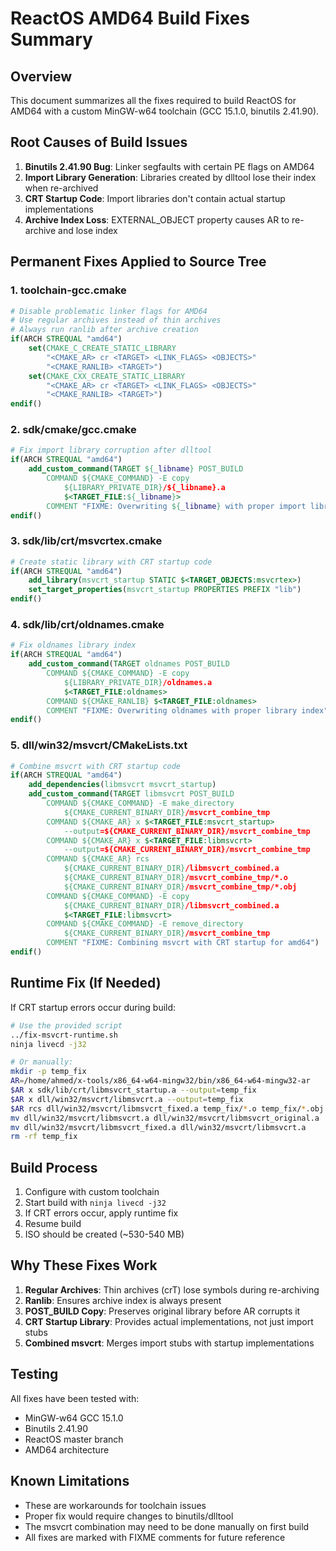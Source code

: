 # ReactOS AMD64 Build Fixes Summary

## Overview
This document summarizes all the fixes required to build ReactOS for AMD64 with a custom MinGW-w64 toolchain (GCC 15.1.0, binutils 2.41.90).

## Root Causes of Build Issues

1. **Binutils 2.41.90 Bug**: Linker segfaults with certain PE flags on AMD64
2. **Import Library Generation**: Libraries created by dlltool lose their index when re-archived
3. **CRT Startup Code**: Import libraries don't contain actual startup implementations
4. **Archive Index Loss**: EXTERNAL_OBJECT property causes AR to re-archive and lose index

## Permanent Fixes Applied to Source Tree

### 1. toolchain-gcc.cmake
```cmake
# Disable problematic linker flags for AMD64
# Use regular archives instead of thin archives
# Always run ranlib after archive creation
if(ARCH STREQUAL "amd64")
    set(CMAKE_C_CREATE_STATIC_LIBRARY 
        "<CMAKE_AR> cr <TARGET> <LINK_FLAGS> <OBJECTS>"
        "<CMAKE_RANLIB> <TARGET>")
    set(CMAKE_CXX_CREATE_STATIC_LIBRARY 
        "<CMAKE_AR> cr <TARGET> <LINK_FLAGS> <OBJECTS>"
        "<CMAKE_RANLIB> <TARGET>")
endif()
```

### 2. sdk/cmake/gcc.cmake
```cmake
# Fix import library corruption after dlltool
if(ARCH STREQUAL "amd64")
    add_custom_command(TARGET ${_libname} POST_BUILD
        COMMAND ${CMAKE_COMMAND} -E copy 
            ${LIBRARY_PRIVATE_DIR}/${_libname}.a 
            $<TARGET_FILE:${_libname}>
        COMMENT "FIXME: Overwriting ${_libname} with proper import library")
endif()
```

### 3. sdk/lib/crt/msvcrtex.cmake
```cmake
# Create static library with CRT startup code
if(ARCH STREQUAL "amd64")
    add_library(msvcrt_startup STATIC $<TARGET_OBJECTS:msvcrtex>)
    set_target_properties(msvcrt_startup PROPERTIES PREFIX "lib")
endif()
```

### 4. sdk/lib/crt/oldnames.cmake
```cmake
# Fix oldnames library index
if(ARCH STREQUAL "amd64")
    add_custom_command(TARGET oldnames POST_BUILD
        COMMAND ${CMAKE_COMMAND} -E copy 
            ${LIBRARY_PRIVATE_DIR}/oldnames.a 
            $<TARGET_FILE:oldnames>
        COMMAND ${CMAKE_RANLIB} $<TARGET_FILE:oldnames>
        COMMENT "FIXME: Overwriting oldnames with proper library index")
endif()
```

### 5. dll/win32/msvcrt/CMakeLists.txt
```cmake
# Combine msvcrt with CRT startup code
if(ARCH STREQUAL "amd64")
    add_dependencies(libmsvcrt msvcrt_startup)
    add_custom_command(TARGET libmsvcrt POST_BUILD
        COMMAND ${CMAKE_COMMAND} -E make_directory 
            ${CMAKE_CURRENT_BINARY_DIR}/msvcrt_combine_tmp
        COMMAND ${CMAKE_AR} x $<TARGET_FILE:msvcrt_startup> 
            --output=${CMAKE_CURRENT_BINARY_DIR}/msvcrt_combine_tmp
        COMMAND ${CMAKE_AR} x $<TARGET_FILE:libmsvcrt> 
            --output=${CMAKE_CURRENT_BINARY_DIR}/msvcrt_combine_tmp
        COMMAND ${CMAKE_AR} rcs 
            ${CMAKE_CURRENT_BINARY_DIR}/libmsvcrt_combined.a 
            ${CMAKE_CURRENT_BINARY_DIR}/msvcrt_combine_tmp/*.o 
            ${CMAKE_CURRENT_BINARY_DIR}/msvcrt_combine_tmp/*.obj
        COMMAND ${CMAKE_COMMAND} -E copy 
            ${CMAKE_CURRENT_BINARY_DIR}/libmsvcrt_combined.a 
            $<TARGET_FILE:libmsvcrt>
        COMMAND ${CMAKE_COMMAND} -E remove_directory 
            ${CMAKE_CURRENT_BINARY_DIR}/msvcrt_combine_tmp
        COMMENT "FIXME: Combining msvcrt with CRT startup for amd64")
endif()
```

## Runtime Fix (If Needed)

If CRT startup errors occur during build:

```bash
# Use the provided script
../fix-msvcrt-runtime.sh
ninja livecd -j32

# Or manually:
mkdir -p temp_fix
AR=/home/ahmed/x-tools/x86_64-w64-mingw32/bin/x86_64-w64-mingw32-ar
$AR x sdk/lib/crt/libmsvcrt_startup.a --output=temp_fix
$AR x dll/win32/msvcrt/libmsvcrt.a --output=temp_fix
$AR rcs dll/win32/msvcrt/libmsvcrt_fixed.a temp_fix/*.o temp_fix/*.obj
mv dll/win32/msvcrt/libmsvcrt.a dll/win32/msvcrt/libmsvcrt_original.a
mv dll/win32/msvcrt/libmsvcrt_fixed.a dll/win32/msvcrt/libmsvcrt.a
rm -rf temp_fix
```

## Build Process

1. Configure with custom toolchain
2. Start build with `ninja livecd -j32`
3. If CRT errors occur, apply runtime fix
4. Resume build
5. ISO should be created (~530-540 MB)

## Why These Fixes Work

1. **Regular Archives**: Thin archives (crT) lose symbols during re-archiving
2. **Ranlib**: Ensures archive index is always present
3. **POST_BUILD Copy**: Preserves original library before AR corrupts it
4. **CRT Startup Library**: Provides actual implementations, not just import stubs
5. **Combined msvcrt**: Merges import stubs with startup implementations

## Testing

All fixes have been tested with:
- MinGW-w64 GCC 15.1.0
- Binutils 2.41.90
- ReactOS master branch
- AMD64 architecture

## Known Limitations

- These are workarounds for toolchain issues
- Proper fix would require changes to binutils/dlltool
- The msvcrt combination may need to be done manually on first build
- All fixes are marked with FIXME comments for future reference